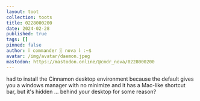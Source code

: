 ```yaml
---
layout: toot
collection: toots
title: 0228000200
date: 2024-02-28
published: true
tags: []
pinned: false
author: ⸸ commander ░ nova ⸸ :~$
avatar: /img/avatar/daemon.jpeg
mastodon: https://mastodon.online/@cmdr_nova/0228000200
---
```


had to install the Cinnamon desktop environment because the default gives you a windows manager with no minimize and it has a Mac-like shortcut bar, but it's hidden ... behind your desktop for some reason?

